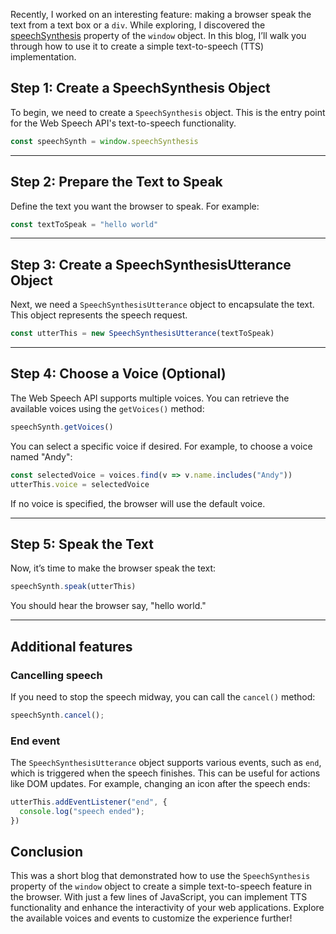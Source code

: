 Recently, I worked on an interesting feature: making a browser speak the text from a text box or a `div`. While exploring, I discovered the [speechSynthesis](https://developer.mozilla.org/en-US/docs/Web/API/Window/speechSynthesis) property of the `window` object. In this blog, I’ll walk you through how to use it to create a simple text-to-speech (TTS) implementation.

## Step 1: Create a SpeechSynthesis Object
To begin, we need to create a `SpeechSynthesis` object. This is the entry point for the Web Speech API's text-to-speech functionality.
```js
const speechSynth = window.speechSynthesis
```
-------------
## Step 2: Prepare the Text to Speak
Define the text you want the browser to speak. For example:
```js
const textToSpeak = "hello world"
```
-------------
## Step 3: Create a SpeechSynthesisUtterance Object
Next, we need a `SpeechSynthesisUtterance` object to encapsulate the text. This object represents the speech request.
```js
const utterThis = new SpeechSynthesisUtterance(textToSpeak)
```
-------------
## Step 4: Choose a Voice (Optional)
The Web Speech API supports multiple voices. You can retrieve the available voices using the `getVoices()` method:
```js
speechSynth.getVoices()
```

You can select a specific voice if desired. For example, to choose a voice named "Andy":
```js
const selectedVoice = voices.find(v => v.name.includes("Andy"))
utterThis.voice = selectedVoice
```
If no voice is specified, the browser will use the default voice.

-------------
## Step 5: Speak the Text
Now, it’s time to make the browser speak the text:
```js
speechSynth.speak(utterThis)
```
You should hear the browser say, "hello world."

-------------

## Additional features
### Cancelling speech

If you need to stop the speech midway, you can call the `cancel()` method:
```js
speechSynth.cancel();
```

### End event
The `SpeechSynthesisUtterance` object supports various events, such as `end`, which is triggered when the speech finishes. This can be useful for actions like DOM updates. For example, changing an icon after the speech ends:
```js
utterThis.addEventListener("end", {
  console.log("speech ended");
})
```

## Conclusion
This was a short blog that demonstrated how to use the `SpeechSynthesis` property of the `window` object to create a simple text-to-speech feature in the browser. With just a few lines of JavaScript, you can implement TTS functionality and enhance the interactivity of your web applications. Explore the available voices and events to customize the experience further!
